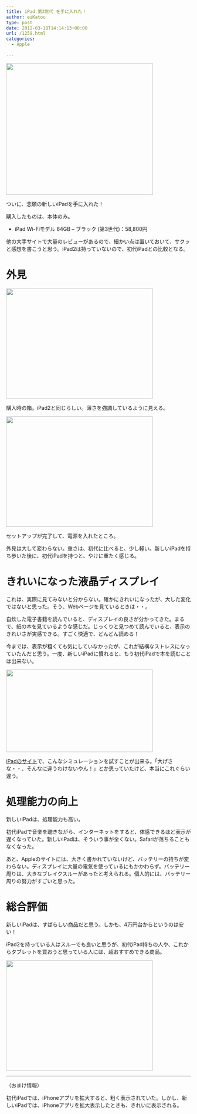 ```yaml
---
title: iPad 第3世代 を手に入れた！
author: eiKatou
type: post
date: 2012-03-18T14:14:13+00:00
url: /1259.html
categories:
  - Apple

---
```

[<img src="http://eikatou.net/blog/wp-content/uploads/2012/03/201203_ipad0.png" alt="" title="201203_ipad0" width="400" height="358" class="alignnone size-full wp-image-1274" srcset="/uploads/2012/03/201203_ipad0.png 400w, /uploads/2012/03/201203_ipad0-300x268.png 300w, /uploads/2012/03/201203_ipad0-335x300.png 335w" sizes="(max-width: 400px) 100vw, 400px" />][1]
  
ついに、念願の新しいiPadを手に入れた！

購入したものは、本体のみ。

  * iPad Wi-Fiモデル 64GB &#8211; ブラック (第3世代)：58,800円

他の大手サイトで大量のレビューがあるので、細かい点は置いておいて、サクッと感想を書こうと思う。iPad2は持っていないので、初代iPadとの比較となる。

<!--more-->

# 外見

[<img src="http://eikatou.net/blog/wp-content/uploads/2012/03/201203_ipad1.jpg" alt="" title="201203_ipad1" width="400" height="300" class="alignnone size-full wp-image-1260" srcset="/uploads/2012/03/201203_ipad1.jpg 400w, /uploads/2012/03/201203_ipad1-300x225.jpg 300w" sizes="(max-width: 400px) 100vw, 400px" />][2]
  
購入時の箱。iPad2と同じらしい。薄さを強調しているように見える。

[<img src="http://eikatou.net/blog/wp-content/uploads/2012/03/201203_ipad2.jpg" alt="" title="201203_ipad2" width="400" height="300" class="alignnone size-full wp-image-1261" srcset="/uploads/2012/03/201203_ipad2.jpg 400w, /uploads/2012/03/201203_ipad2-300x225.jpg 300w" sizes="(max-width: 400px) 100vw, 400px" />][3]
  
セットアップが完了して、電源を入れたところ。

外見は大して変わらない。重さは、初代に比べると、少し軽い。新しいiPadを持ち歩いた後に、初代iPadを持つと、やけに重たく感じる。

# きれいになった液晶ディスプレイ

これは、実際に見てみないと分からない。確かにきれいになったが、大した変化ではないと思った。そう、Webページを見ているときは・・。

自炊した電子書籍を読んでいると、ディスプレイの良さが分かってきた。まるで、紙の本を見ているような感じだ。じっくりと見つめて読んでいると、表示のきれいさが実感できる。すごく快適で、どんどん読める！

今までは、表示が粗くても気にしていなかったが、これが結構なストレスになっていたんだと思う。一度、新しいiPadに慣れると、もう初代iPadで本を読むことは出来ない。

[<img src="http://eikatou.net/blog/wp-content/uploads/2012/03/201203_ipad4.png" alt="" title="201203_ipad4" width="400" height="224" class="alignnone size-full wp-image-1280" srcset="/uploads/2012/03/201203_ipad4.png 400w, /uploads/2012/03/201203_ipad4-300x168.png 300w" sizes="(max-width: 400px) 100vw, 400px" />][4]
  
[iPadのサイト][5]で、こんなシミュレーションを試すことが出来る。「大げさな・・、そんなに違うわけないやん！」とか思っていたけど、本当にこれぐらい違う。

# 処理能力の向上

新しいiPadは、処理能力も高い。

初代iPadで音楽を聴きながら、インターネットをすると、体感できるほど表示が遅くなっていた。新しいiPadは、そういう事が全くない。Safariが落ちることもなくなった。

あと、Appleのサイトには、大きく書かれていないけど、バッテリーの持ちが変わらない。ディスプレイに大量の電気を使っているにもかかわらず。バッテリー周りは、大きなブレイクスルーがあったと考えられる。個人的には、バッテリー周りの努力がすごいと思った。

# 総合評価

新しいiPadは、すばらしい商品だと思う。しかも、4万円台からというのは安い！

iPad2を持っている人はスルーでも良いと思うが、初代iPad持ちの人や、これからタブレットを買おうと思っている人には、超おすすめできる商品。
  
[<img src="http://eikatou.net/blog/wp-content/uploads/2012/03/201203_ipad31.jpg" alt="" title="201203_ipad3" width="400" height="300" class="alignnone size-full wp-image-1262" srcset="/uploads/2012/03/201203_ipad31.jpg 400w, /uploads/2012/03/201203_ipad31-300x225.jpg 300w" sizes="(max-width: 400px) 100vw, 400px" />][6]

* * *

（おまけ情報）
  
初代iPadでは、iPhoneアプリを拡大すると、粗く表示されていた。しかし、新しいiPadでは、iPhoneアプリを拡大表示したときも、きれいに表示される。

 [1]: http://eikatou.net/blog/wp-content/uploads/2012/03/201203_ipad0.png
 [2]: http://eikatou.net/blog/wp-content/uploads/2012/03/201203_ipad1.jpg
 [3]: http://eikatou.net/blog/wp-content/uploads/2012/03/201203_ipad2.jpg
 [4]: http://eikatou.net/blog/wp-content/uploads/2012/03/201203_ipad4.png
 [5]: http://www.apple.com/jp/ipad/features/
 [6]: http://eikatou.net/blog/wp-content/uploads/2012/03/201203_ipad31.jpg
